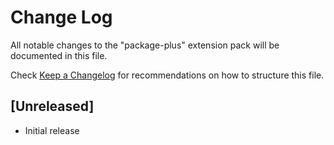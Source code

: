 # Change Log

All notable changes to the "package-plus" extension pack will be documented in this file.

Check [Keep a Changelog](http://keepachangelog.com/) for recommendations on how to structure this file.

## [Unreleased]

- Initial release
